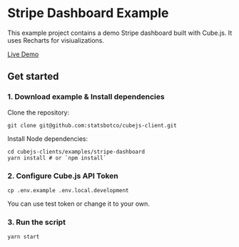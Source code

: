 # Stripe Dashboard Example
This example project contains a demo Stripe dashboard built with Cube.js.
It uses Recharts for visiualizations.

[Live Demo](http://cubejs-stripe-dashboard-example.s3-website-us-west-2.amazonaws.com/)

## Get started
### 1. Download example & Install dependencies
Clone the repository:

```
git clone git@github.com:statsbotco/cubejs-client.git
```

Install Node dependencies:
```
cd cubejs-clients/examples/stripe-dashboard
yarn install # or `npm install`
```
### 2. Configure Cube.js API Token
```
cp .env.example .env.local.development
```
You can use test token or change it to your own.

### 3. Run the script
```
yarn start
```
